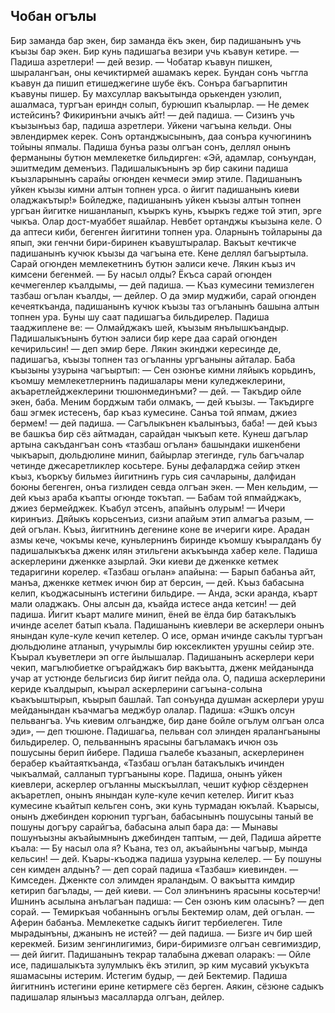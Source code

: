 ## Чобан огълы

Бир заманда бар экен, бир заманда ёкъ экен, бир падишанынъ учь къызы бар экен. Бир кунь падишагьа везири учь къавун кетире.
— Падиша азретлери! — дей везир. — Чобатар къавун пишкен, шыралангъан, оны кечиктирмей ашамакъ керек. Бундан сонъ чьггла къавун да пишип етишеджегине шубе ёкъ. Сонъра багъарпитин къавуны пишер. Бу махсуллар вакъытында орькенден узюлип, ашалмаса, тургъан ериндн солып, бурюшип къалырлар.
— Не демек истейсинъ? Фикиринъни ачыкъ айт! — дей падиша.
— Сизинъ учь къызынъыз бар, падиша азретлери. Уйкени чагъына кельди. Оны эвлендирмек керек. Сонъ ортанджысынынъ, даа сонъра кучюгининъ тойыны япмалы.
Падиша бунъа разы олгъан сонъ, деллял онынъ ферманыны бутюн мемлекетке бильдирген: «Эй, адамлар, сонъундан, эшитмедим деменъиз. Падишалыкънынъ эр бир сакини падиша къызларынынъ сарайы огюнден кечмеси эмир этиле. Падишанынъ уйкен къызы кимни алтын топнен урса. о йигит падишанынъ киеви оладжакътыр!»
Бойледже, падишанынъ уйкен къызы алтын топнен ургъан йигитке нишанланып, къыркъ кунь, къыркъ гедже той этип, эрге чыкъа. Олар дост-муаббет яшайлар.
Невбет ортанджы къызына келе. О да аптеси киби, бегенген йигитини топнен ура. Оларнынъ тойларыны да япып, эки генчни бири-биринен къавуштыралар.
Вакъыт кечтикче падишанынъ кучюк къызы да чагъына ете. Кене деллял багъыртыла. Сарай огюнден мемлекетнинъ бутюн эалиси кече. Лякин къыз ич кимсени бегенмей.
— Бу насыл олды? Ёкъса сарай огюнден кечмегенлер къалдымы, — дей падиша.
— Къаз кумесини темизлеген тазбаш огълан къалды, — дейлер.
О да эмир муджиби, сарай огюнден кечеяткъанда, падишанынъ кучюк къызы таз огъланынъ башына алтын топнен ура. Буны шу саат падишагъа бильдирелер. Падиша тааджиплене ве:
— Олмайджакъ шей, къызым янълышкъандыр. Падишалыкънынъ бутюн эалиси бир кере даа сарай огюнден кечирильсин! — деп эмир бере. Лякин экинджи кересинде де, падишагъа, къызы топнен таз огъланны ургъаныны айталар. Баба къызыны узурына чагъыртып:
— Сен озюнъе кимни ляйыкъ корьдинъ, къомшу мемлекетлернинъ падишалары мени куледжеклерини, акъаретлейджеклерини тюшюнмединъми? — дей.
— Такъдир ойле экен, баба. Меним борджым таби олмакъ, — дей къызы.
— Такъдирге баш эгмек истесенъ, бар къаз кумесине. Санъа той япмам, джиез бермем! — дей падиша.
— Сагълыкънен къалынъыз, баба! — дей къыз ве башкъа бир сёз айтмадан, сарайдан чыкъып кете.
Кунеш дагълар артына сакъдангъан сонъ «тазбаш огълан» башындаки ишкенбени чыкъарып, дюльдюлине минип, байырлар этегинде, гуль багъчалар четинде джесаретликлер косьтере. Буны дефаларджа сейир эткен къыз, къоркъу бильмез йигитнинъ гурь сия сачларыны, далфидан боюны бегенген, онъа гизлиден севда олгъан экен.
— Мен кельдим, — дей къыз араба къапты огюнде токътап. — Бабам той япмайджакъ, джиез бермейджек. Къабул этсенъ, апайынъ олурым!
— Ичери киринъиз. Дяйыкъ корьсенъиз, сизни апайым этип алмагъа разым, —дей огълан.
Къыз, йигитнинъ дегенине коне ве ичериги кире.
Арадан азмы кече, чокъмы кече, куньлернинъ биринде къомшу къыралданъ бу падишалыкъкъа дженк илян этильгени акъкъында хабер келе. Падиша аскерлерини дженкке азырлай. Эки киеви де дженкке кетмек тедаригини корелер.
«Тазбаш огьлан» апайына:
— Барып бабанъа айт, манъа, дженкке кетмек ичюн бир ат берсин, — дей.
Къыз бабасына келип, къоджасынынъ истегини бильдире.
— Анда, эски аранда, къарт мали оладжакъ. Оны алсын да, къайда истесе анда кетсин! — дей падиша.
Йигит къарт малиге минип, ёней ве ёлда бир батакълыкъ ичинде аселет батып къала. Падишанынъ киевлери ве аскерлери онынъ янындан куле-куле кечип кетелер. О исе, орман ичинде сакълы тургъан дюльдюлине атланып, учурымлы бир юксекликтен урушны сейир эте. Къырал къуветлери эп огге йылышалар. Падишанынъ аскерлери кери чекип, магълюбиетке огърайджакъ бир вакъытта, дженк мейданында учар ат устюнде бельгисиз бир йигит пейда ола.
О, падиша аскерлерини кериде къалдырып, къырал аскерлерини сагъына-солына къакъыштырып, къырып башлай. Тап сонъунда душман аскерлери уруш мейданындан къачмагъа меджбур олалар. Падиша: «Эшкъ олсун пельвангъа. Учь киевим олгьандже, бир дане бойле огълум олгъан олса эди», — деп тюшюне.
Падишагьа, пельван сол элинден яралангьаныны бильдирелер. О, пельваннынъ ярасыны багъламакъ ичюн озь пошусыны берип йибере.
Падиша гъалебе къазанып, аскерлеринен берабер къайтаяткъанда, «Тазбаш огълан батакълыкъ ичинден чыкъалмай, салланып тургъаныны коре. Падиша, онынъ уйкен киевлери, аскерлер огъланны мыскъыллап, чешит куфюр сёздернен акъаретлеп, онынъ янындан куле-куле кечип кетелер.
Йигит къаз кумесине къайтып кельген сонъ, эки кунь турмадан юкълай. Къарысы, онынъ джебинден корюнип тургъан, бабасынынъ пошусыны таный ве пошуны догъру сарайгъа, бабасына алып бара да:
— Мынавы пошунъызны акъайымнынъ джебинден таптым, — дей,
Падиша айретте къала:
— Бу насыл ола я? Къана, тез ол, акъайынъны чагъыр, мында кельсин! — дей.
Къары-къоджа падиша узурына келелер.
— Бу пошуны сен кимден алдынъ? — деп сорай падиша «Тазбаш» киевинден.
— Кимседен. Дженкте сол элимден яраландым. О вакъытта кимдир кетирип багълады, — дей киеви.
— Сол элинънинъ ярасыны косьтерчи!
Ишнинъ асылына анълагъан падиша:
— Сен озюнъ ким оласынъ? — деп сорай.
— Темиркъая чобаннынъ огълы Бектемир олам, дей огълан.
— Аферин бабанъа. Мемлекетке садыкъ йигит тербиелеген. Тиле мырадынъны, джанынъ не истей? — дей падиша.
— Бизге ич бир шей керекмей. Бизим зенгинлигимиз, бири-биримизге олгъан севгимиздир, — дей йигит.
Падишанынъ текрар талабына джевап оларакъ:
— Ойле исе, падишалыкъта зулумлыкъ ёкъ этилип, эр ким мусавий укъукъта яшамасыны истерим. Истегим будыр, — дей Бектемир.
Падиша йигитнинъ истегини ерине кетирмеге сёз берген. Аякин, сёзюне садыкъ падишалар ялынъыз масалларда олгъан, дейлер. 
